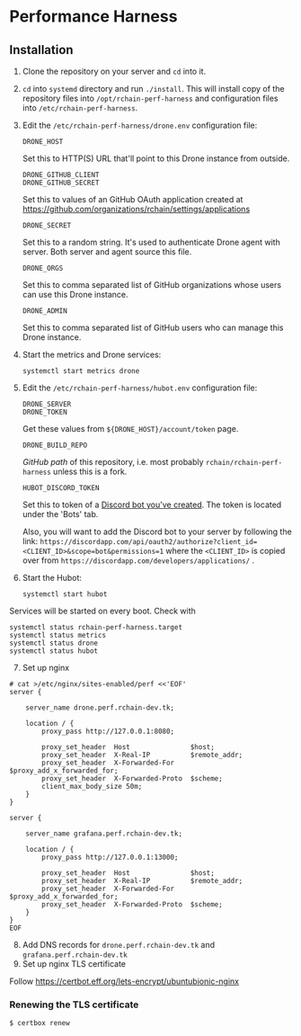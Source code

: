 # Performance Harness
## Installation

1. Clone the repository on your server and `cd` into it.
2. `cd` into `systemd` directory and run `./install`. This will install copy of
   the repository files into `/opt/rchain-perf-harness` and configuration files
   into `/etc/rchain-perf-harness`.
3. Edit the `/etc/rchain-perf-harness/drone.env` configuration file:

       DRONE_HOST

   Set this to HTTP(S) URL that'll point to this Drone instance from outside.

       DRONE_GITHUB_CLIENT
       DRONE_GITHUB_SECRET

   Set this to values of an GitHub OAuth application created at
   https://github.com/organizations/rchain/settings/applications

       DRONE_SECRET

   Set this to a random string. It's used to authenticate Drone agent with
   server. Both server and agent source this file.

       DRONE_ORGS

   Set this to comma separated list of GitHub organizations whose users can use
   this Drone instance.

       DRONE_ADMIN

   Set this to comma separated list of GitHub users who can manage this Drone
   instance.

4. Start the metrics and Drone services:

       systemctl start metrics drone

5. Edit the `/etc/rchain-perf-harness/hubot.env` configuration file:

       DRONE_SERVER
       DRONE_TOKEN

   Get these values from `${DRONE_HOST}/account/token` page.

       DRONE_BUILD_REPO

   _GitHub path_ of this repository, i.e. most probably
   `rchain/rchain-perf-harness` unless this is a fork.

       HUBOT_DISCORD_TOKEN

   Set this to token of a [Discord bot you've created](https://discordapp.com/developers/applications/).  The token is
   located under the 'Bots' tab.

   Also, you will want to add the Discord bot to your server by following the link: `https://discordapp.com/api/oauth2/authorize?client_id=<CLIENT_ID>&scope=bot&permissions=1`
   where the `<CLIENT_ID>` is copied over from `https://discordapp.com/developers/applications/` .

6. Start the Hubot:

       systemctl start hubot

Services will be started on every boot. Check with

    systemctl status rchain-perf-harness.target
    systemctl status metrics
    systemctl status drone
    systemctl status hubot


7. Set up nginx

```
# cat >/etc/nginx/sites-enabled/perf <<'EOF'
server {

    server_name drone.perf.rchain-dev.tk;

    location / {
        proxy_pass http://127.0.0.1:8080;

        proxy_set_header  Host               $host;
        proxy_set_header  X-Real-IP          $remote_addr;
        proxy_set_header  X-Forwarded-For    $proxy_add_x_forwarded_for;
        proxy_set_header  X-Forwarded-Proto  $scheme;
        client_max_body_size 50m;
    }
}

server {

    server_name grafana.perf.rchain-dev.tk;

    location / {
        proxy_pass http://127.0.0.1:13000;

        proxy_set_header  Host               $host;
        proxy_set_header  X-Real-IP          $remote_addr;
        proxy_set_header  X-Forwarded-For    $proxy_add_x_forwarded_for;
        proxy_set_header  X-Forwarded-Proto  $scheme;
    }
}
EOF
```

8. Add DNS records for `drone.perf.rchain-dev.tk` and `grafana.perf.rchain-dev.tk`
9. Set up nginx TLS certificate

Follow https://certbot.eff.org/lets-encrypt/ubuntubionic-nginx

### Renewing the TLS certificate

    $ certbox renew
